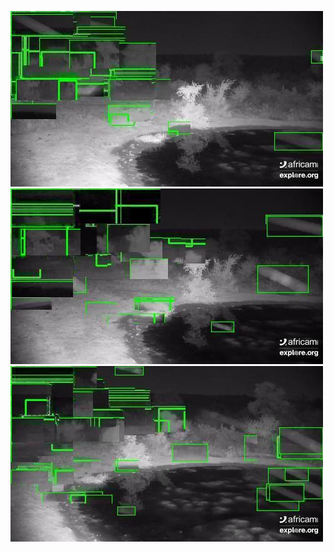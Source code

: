 ![20200701-231815-234820](in/20200701/20200701-231815-234820_0_.jpg)
![20200701-234825-000000](in/20200701/20200701-234825-000000_0_.jpg)
![20200702-000005-003010](in/20200702/20200702-000005-003010_0_.jpg)

